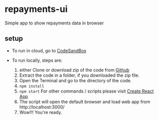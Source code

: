 # repayments-ui

Simple app to show repayments data in browser

## setup

- To run in cloud, go to [CodeSandBox](https://hykt0.csb.app/)

- To run locally, steps are:
  1. either Clone or download zip of the code from [Github](https://github.com/paritosh149/repayments-ui)
  2. Extract the code in a folder, if you downloaded the zip file.
  3. Open the Terminal and go to the directory of the code.
  4. `npm install`
  5. `npm start` For other commands / scripts please visit [Create React App](https://create-react-app.dev/docs/available-scripts)
  6. The script will open the default browser and load web app from http://localhost:3000/
  7. Wow!!! You're ready.
